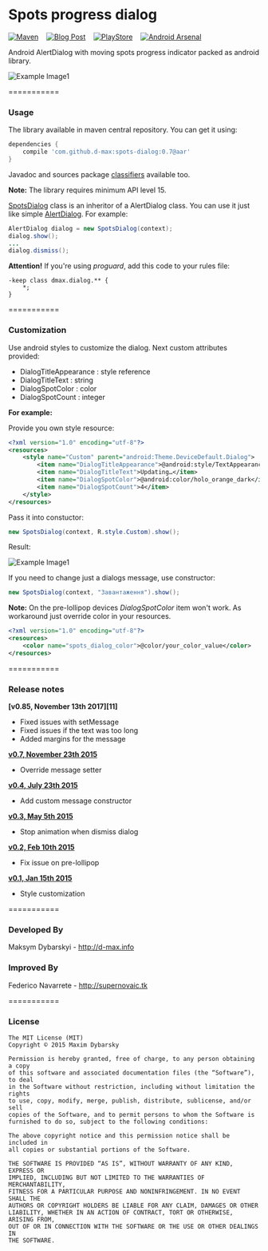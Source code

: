 # Spots  progress dialog

[![Maven](https://img.shields.io/badge/maven-0.7-brightgreen.svg)](http://search.maven.org/#artifactdetails%7Ccom.github.d-max%7Cspots-dialog%7C0.7%7Caar)
&nbsp;&nbsp;
[![Blog Post](https://img.shields.io/badge/blogger-post-yellow.svg)](http://dybarsky.blogspot.com/2015/01/spots-progress-dialog.html)
&nbsp;&nbsp;
[![PlayStore](https://img.shields.io/badge/Play%20Store-demo-blue.svg)](https://play.google.com/store/apps/details?id=dmax.dialog.sample)
&nbsp;&nbsp;
[![Android Arsenal](https://img.shields.io/badge/Android%20Arsenal-Spots%20progress%20dialog-lightgrey.svg?style=flat)](http://android-arsenal.com/details/1/1743)

Android AlertDialog with moving spots progress indicator packed as android library.

![Example Image1][1]

===========

### Usage

The library available in maven central repository. You can get it using:
```groovy
dependencies {
    compile 'com.github.d-max:spots-dialog:0.7@aar'
}
```
Javadoc and sources package [classifiers][3] available too.

**Note:** The library requires minimum API level 15.

[SpotsDialog][4] class is an inheritor of a AlertDialog class. You can use it just like simple [AlertDialog][5]. For example:
```java
AlertDialog dialog = new SpotsDialog(context);
dialog.show();
...
dialog.dismiss();
```

**Attention!**
If you're using *proguard*, add this code to your rules file:
```
-keep class dmax.dialog.** {
    *;
}
```

===========

### Customization

Use android styles to customize the dialog.
Next custom attributes provided:
* DialogTitleAppearance : style reference
* DialogTitleText : string
* DialogSpotColor : color
* DialogSpotCount : integer

**For example:**

Provide you own style resource:
```xml
<?xml version="1.0" encoding="utf-8"?>
<resources>
    <style name="Custom" parent="android:Theme.DeviceDefault.Dialog">
        <item name="DialogTitleAppearance">@android:style/TextAppearance.Medium</item>
        <item name="DialogTitleText">Updating…</item>
        <item name="DialogSpotColor">@android:color/holo_orange_dark</item>
        <item name="DialogSpotCount">4</item>
    </style>
</resources>
```

Pass it into constuctor:
```java
new SpotsDialog(context, R.style.Custom).show();
```

Result:

![Example Image1][2]

If you need to change just a dialogs message, use constructor:
```java
new SpotsDialog(context, "Завантаження").show();
```


**Note:**
On the pre-lollipop devices _DialogSpotColor_ item won't work. As workaround just override color in your resources.
```xml
<?xml version="1.0" encoding="utf-8"?>
<resources>
    <color name="spots_dialog_color">@color/your_color_value</color>
</resources>
```

===========

### Release notes

**[v0.85, November 13th 2017][11]**
* Fixed issues with setMessage
* Fixed issues if the text was too long
* Added margins for the message

**[v0.7, November 23th 2015][10]**
* Override message setter

**[v0.4, July 23th 2015][9]**
* Add custom message constructor

**[v0.3, May 5th 2015][8]**
* Stop animation when dismiss dialog


**[v0.2, Feb 10th 2015][7]**
* Fix issue on pre-lollipop

**[v0.1, Jan 15th 2015][6]**
* Style customization

===========

### Developed By

Maksym Dybarskyi - http://d-max.info

### Improved By

Federico Navarrete - http://supernovaic.tk

===========

### License

	The MIT License (MIT)
	Copyright © 2015 Maxim Dybarsky

	Permission is hereby granted, free of charge, to any person obtaining a copy
	of this software and associated documentation files (the “Software”), to deal
	in the Software without restriction, including without limitation the rights
	to use, copy, modify, merge, publish, distribute, sublicense, and/or sell
	copies of the Software, and to permit persons to whom the Software is
	furnished to do so, subject to the following conditions:

	The above copyright notice and this permission notice shall be included in
	all copies or substantial portions of the Software.

	THE SOFTWARE IS PROVIDED “AS IS”, WITHOUT WARRANTY OF ANY KIND, EXPRESS OR
	IMPLIED, INCLUDING BUT NOT LIMITED TO THE WARRANTIES OF MERCHANTABILITY,
	FITNESS FOR A PARTICULAR PURPOSE AND NONINFRINGEMENT. IN NO EVENT SHALL THE
	AUTHORS OR COPYRIGHT HOLDERS BE LIABLE FOR ANY CLAIM, DAMAGES OR OTHER
	LIABILITY, WHETHER IN AN ACTION OF CONTRACT, TORT OR OTHERWISE, ARISING FROM,
	OUT OF OR IN CONNECTION WITH THE SOFTWARE OR THE USE OR OTHER DEALINGS IN
	THE SOFTWARE.


[1]: http://3.bp.blogspot.com/-l1UvVWiMSAg/VLa5ZfW4dDI/AAAAAAAANTc/rsWou_qb0Bc/s320/Y6HaTSw.gif
[2]: http://1.bp.blogspot.com/-GVktyphQy4U/VLa5jqIF2MI/AAAAAAAANTk/SCtC58KAYHI/s320/plYat1p.gif
[3]: http://www.gradle.org/docs/current/userguide/dependency_management.html#sub:classifiers
[4]: library/src/main/java/dmax/dialog/SpotsDialog.java
[5]: http://developer.android.com/reference/android/app/AlertDialog.html
[6]: https://github.com/d-max/spots-dialog/releases/tag/v0.1
[7]: https://github.com/d-max/spots-dialog/releases/tag/v0.2
[8]: https://github.com/d-max/spots-dialog/releases/tag/v0.3
[9]: https://github.com/d-max/spots-dialog/releases/tag/v0.4
[10]: https://github.com/d-max/spots-dialog/releases/tag/v0.7
